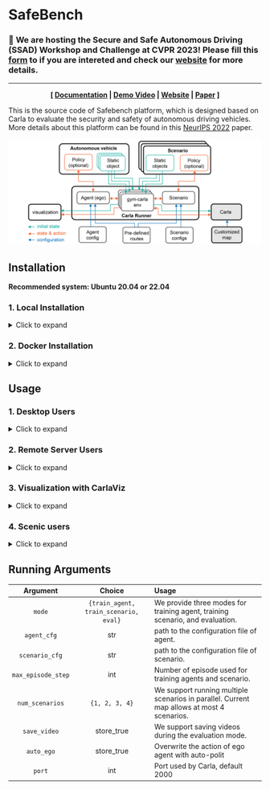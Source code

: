 <!--
 * @Date: 2023-01-25 19:36:50
 * @LastEditTime: 2023-04-06 13:04:32
 * @Description: 
-->

# SafeBench

### :mega: **We are hosting the Secure and Safe Autonomous Driving (SSAD) Workshop and Challenge at CVPR 2023! Please fill this [form](https://forms.gle/285qesnQQks7BLdv9) to if you are intereted and check our [website](https://trust-ai.github.io/SSAD2023/) for more details.**

---

<div style="text-align: center; width:100%; margin: 0 auto; display: inline-block">
<strong>
[
<a href="https://safebench.readthedocs.io">Documentation</a>
|
<a href="https://drive.google.com/file/d/1x09q0DYkVBtSAaJPDi3GpQo1bITSXrv2/view?usp=sharing">Demo Video</a>
|
<a href="https://safebench.github.io">Website</a>
|
<a href="https://arxiv.org/pdf/2206.09682.pdf">Paper</a>
]
</strong>
</div>

This is the source code of Safebench platform, which is designed based on Carla to evaluate the security and safety of autonomous driving vehicles. More details about this platform can be found in this [NeurIPS 2022](https://arxiv.org/pdf/2206.09682.pdf) paper.

![pipeline](./docs/source/images/pipeline.png)

## Installation

**Recommended system: Ubuntu 20.04 or 22.04**

### 1. Local Installation

<details>
    <summary> Click to expand </summary>

Step 1: Setup conda environment
```bash
conda create -n safebench python=3.8
conda activate safebench
```

Step 2: Clone this git repo in an appropriate folder
```bash
git clone git@github.com:trust-ai/SafeBench.git
```

Step 3: Enter the repo root folder and install the packages:
```bash
cd SafeBench
pip install -r requirements.txt
pip install -e .
```

Step 4: Download our [CARLA_0.9.13](https://drive.google.com/file/d/139vLRgXP90Zk6Q_du9cRdOLx7GJIw_0v/view?usp=sharing) and extract it to your folder.

Step 5: Run `sudo apt install libomp5` as per this [git issue](https://github.com/carla-simulator/carla/issues/4498).

Step 6: Add the python API of CARLA to the ```PYTHONPATH``` environment variable. You can add the following commands to your `~/.bashrc`:
```bash
export CARLA_ROOT={path/to/your/carla}
export PYTHONPATH=$PYTHONPATH:${CARLA_ROOT}/PythonAPI/carla/dist/carla-0.9.13-py3.8-linux-x86_64.egg
export PYTHONPATH=$PYTHONPATH:${CARLA_ROOT}/PythonAPI/carla/agents
export PYTHONPATH=$PYTHONPATH:${CARLA_ROOT}/PythonAPI/carla
export PYTHONPATH=$PYTHONPATH:${CARLA_ROOT}/PythonAPI
```
</details>

### 2. Docker Installation

<details>
    <summary> Click to expand </summary>

We also provide a docker image with CARLA and SafeBench installed. Use the following command to launch a docker container:

```bash
bash docker/run_docker.sh
```

The CARLA simulator is installed at `/home/safebench/carla` and SafeBench is installed at `/home/safebench/SafeBench`.

</details>

## Usage

### 1. Desktop Users

<details>
    <summary> Click to expand </summary>

Enter the CARLA root folder, launch the CARLA server and run our platform with
```bash
# Launch CARLA
./CarlaUE4.sh -prefernvidia -windowed -carla-port=2000

# Launch SafeBench in another terminal
python scripts/run.py --agent_cfg basic.yaml --scenario_cfg standard.yaml --mode eval
```
</details>

### 2. Remote Server Users

<details>
    <summary> Click to expand </summary>

Enter the CARLA root folder, launch the CARLA server with headless mode, and run our platform with
```bash
# Launch CARLA
./CarlaUE4.sh -prefernvidia -RenderOffScreen -carla-port=2000

# Launch SafeBench in another terminal
SDL_VIDEODRIVER="dummy" python scripts/run.py --agent_cfg basic.yaml --scenario_cfg standard.yaml --mode eval
```

(Optional) You can also visualize the pygame window using [TurboVNC](https://sourceforge.net/projects/turbovnc/files/).
First, launch CARLA with headless mode, and run our platform on a virtual display.
```bash
# Launch CARLA
./CarlaUE4.sh -prefernvidia -RenderOffScreen -carla-port=2000

# Run a remote VNC-Xserver. This will create a virtual display "8".
/opt/TurboVNC/bin/vncserver :8 -noxstartup

# Launch SafeBench on the virtual display
DISPLAY=:8 python scripts/run.py --agent_cfg basic.yaml --scenario_cfg standard.yaml --mode eval
```

You can use the TurboVNC client on your local machine to connect to the virtual display.
```bash
# Use the built-in SSH client of TurboVNC Viewer
/opt/TurboVNC/bin/vncviewer -via user@host localhost:n

# Or you can manually forward connections to the remote server by
ssh -L fp:localhost:5900+n user@host
# Open another terminal on local machine
/opt/TurboVNC/bin/vncviewer localhost::fp
```
where `user@host` is your remote server, `fp` is a free TCP port on the local machine, and `n` is the display port specified when you started the VNC server on the remote server ("8" in our example).

</details>

### 3. Visualization with CarlaViz

<details>
    <summary> Click to expand </summary>

![carlaviz](./docs/source/images/carlaviz.png)
CarlaViz is a convenient visualization tool for CARLA developed by a former member [mjxu96](https://github.com/mjxu96) of our team. To use CarlaViz, please open another terminal and follow the intructions:
```bash
# pull docker image from docker hub
docker pull mjxu96/carlaviz:0.9.13

# run docker container of CarlaViz
cd Safebench/scripts
sh start_carlaviz.sh
```
Then, you can open the CarlaViz window at http://localhost:8080. You can also remotely access the CarlaViz window by forwarding the port 8080 to your local machine.
</details>

### 4. Scenic users

<details>
    <summary> Click to expand </summary>

If you want to use scenic to control the surrounding adversarial agents, and use RL to control the ego, then first install scenic as follows:

```bash
# Download Scenic repository
git clone https://github.com/BerkeleyLearnVerify/Scenic.git
cd Scenic
python -m pip install -e .
```

Then you can create a directory in ```safebench/scenario/scenario_data/scenic_data```, e.g., ```Carla_Challenge```, and put your scenic files in that directory (the relative map path defined in scenic file should be ```../maps/*.xodr```).

Next, set the param ```scenic_dir``` in ```safebench/scenario/config/scenic.yaml``` with the directory where you store the scenic files, e.g., ```safebench/scenario/scenario_data/scenic_data/Carla_Challenge```, and our code will automatically load all scenic files in that directory.

For selecting the most adversarial scenes, the param ```sample_num``` within the ```scenic.yaml``` serves to determine the number of scenes sampled for each scenic file and the param ```select_num``` is used to specify the number of the most adversarial scenes to be selected from among the sample_num scenes:

```bash
python scripts/run.py --agent_cfg sac.yaml --scenario_cfg scenic.yaml --num_scenario 1 --mode train_scenario
```

Now you can test the ego with these selected adversarial scenes:

```bash
python scripts/run.py --agent_cfg sac.yaml --scenario_cfg scenic.yaml --num_scenario 1 --mode eval
```

Or if you want to Launch it on the virtual display:

```bash
DISPLAY=:8 python scripts/run.py --agent_cfg sac.yaml --scenario_cfg scenic.yaml --num_scenario 1 --mode train_scenario
DISPLAY=:8 python scripts/run.py --agent_cfg sac.yaml --scenario_cfg scenic.yaml --num_scenario 1 --mode eval
``` 
</details>

## Running Arguments

| Argument | Choice | Usage |
| :----: | :----: | :---- |
| `mode` | `{train_agent, train_scenario, eval}` | We provide three modes for training agent, training scenario, and evaluation. |
| `agent_cfg`      | str  |  path to the configuration file of agent. |
| `scenario_cfg`   | str  |  path to the configuration file of scenario. |
| `max_episode_step`      | int     | Number of episode used for training agents and scenario. |
| `num_scenarios` | `{1, 2, 3, 4}` | We support running multiple scenarios in parallel. Current map allows at most 4 scenarios. |
| `save_video`    | store_true     |  We support saving videos during the evaluation mode. | 
| `auto_ego`      | store_true     |  Overwrite the action of ego agent with auto-polit |
| `port`      | int     |  Port used by Carla, default 2000 |
